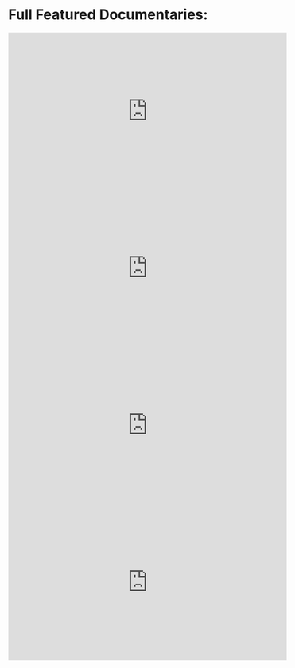 # Full Featured Documentaries: 

<iframe width="560" height="315" src="https://www.youtube.com/embed/LQucESRF3Sg" frameborder="0" allow="accelerometer; autoplay; encrypted-media; gyroscope; picture-in-picture" allowfullscreen></iframe>  

<iframe width="560" height="315" src="https://www.youtube.com/embed/2eB046f998U" frameborder="0" allow="accelerometer; autoplay; encrypted-media; gyroscope; picture-in-picture" allowfullscreen></iframe>  

<iframe width="560" height="315" src="https://www.youtube.com/embed/5fbvquHSPJU" frameborder="0" allow="accelerometer; autoplay; encrypted-media; gyroscope; picture-in-picture" allowfullscreen></iframe>  

<iframe width="560" height="315" src="https://www.youtube.com/embed/U5IyUFqUN88" frameborder="0" allow="accelerometer; autoplay; encrypted-media; gyroscope; picture-in-picture" allowfullscreen></iframe>  
